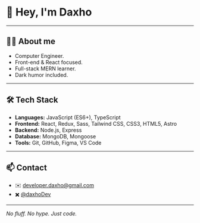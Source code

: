 # 👋 Hey, I'm Daxho

---

## 🧑‍💻 About me

- Computer Engineer.
- Front-end & React focused.  
- Full-stack MERN learner.  
- Dark humor included.

---

## 🛠 Tech Stack

- **Languages:** JavaScript (ES6+), TypeScript
- **Frontend:** React, Redux, Sass, Tailwind CSS, CSS3, HTML5, Astro
- **Backend:** Node.js, Express 
- **Database:** MongoDB, Mongoose
- **Tools:** Git, GitHub, Figma, VS Code

---

## 📫 Contact

- ✉️ developer.daxho@gmail.com
- ✖️ [@daxhoDev](https://x.com/daxhoDev)

---

_No fluff. No hype. Just code._
